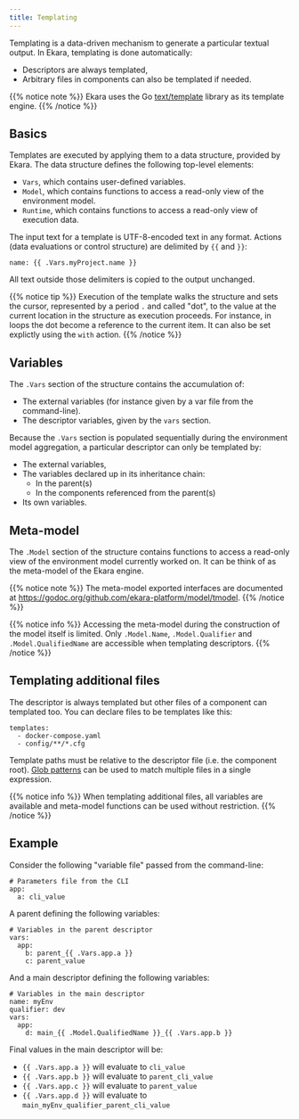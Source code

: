 ```yaml
---
title: Templating
---
```


Templating is a data-driven mechanism to generate a particular textual output. In Ekara, templating is done automatically:

* Descriptors are always templated,
* Arbitrary files in components can also be templated if needed.

{{% notice note %}}
Ekara uses the Go [text/template](https://golang.org/pkg/text/template) library as its template engine.
{{% /notice %}}

## Basics

Templates are executed by applying them to a data structure, provided by Ekara. The data structure defines the following top-level elements:

* `Vars`, which contains user-defined variables.
* `Model`, which contains functions to access a read-only view of the environment model.
* `Runtime`, which contains functions to access a read-only view of execution data.

The input text for a template is UTF-8-encoded text in any format. Actions (data evaluations or control structure) are delimited by `{{` and `}}`:

```
name: {{ .Vars.myProject.name }}
```

All text outside those delimiters is copied to the output unchanged. 

{{% notice tip %}}
Execution of the template walks the structure and sets the cursor, represented by a period `.` and called "dot", to the value at the current location in the structure as execution proceeds. For instance, in loops the dot become a reference to the current item. It can also be set explictly using the `with` action.
{{% /notice %}}

## Variables

The `.Vars` section of the structure contains the accumulation of:

* The external variables (for instance given by a var file from the command-line).
* The descriptor variables, given by the `vars` section.

Because the `.Vars` section is populated sequentially during the environment model aggregation, a particular descriptor can only be templated by:

* The external variables,
* The variables declared up in its inheritance chain:
  * In the parent(s)
  * In the components referenced from the parent(s)
* Its own variables.

## Meta-model

The `.Model` section of the structure contains functions to access a read-only view of the environment model currently worked on. It can be think of as the meta-model of the Ekara engine. 

{{% notice note %}}
The meta-model exported interfaces are documented at https://godoc.org/github.com/ekara-platform/model/tmodel.
{{% /notice %}}

{{% notice info %}}
Accessing the meta-model during the construction of the model itself is limited. Only `.Model.Name`, `.Model.Qualifier` and `.Model.QualifiedName` are accessible when templating descriptors.
{{% /notice %}}

## Templating additional files

The descriptor is always templated but other files of a component can templated too. You can declare files to be templates like this:

```
templates:
  - docker-compose.yaml
  - config/**/*.cfg
```

Template paths must be relative to the descriptor file (i.e. the component root). [Glob patterns](https://github.com/gobwas/glob) can be used to match multiple files in a single expression. 

{{% notice info %}}
When templating additional files, all variables are available and meta-model functions can be used without restriction.
{{% /notice %}}

## Example

Consider the following "variable file" passed from the command-line:

```
# Parameters file from the CLI
app:
  a: cli_value
```

A parent defining the following variables:

```
# Variables in the parent descriptor
vars:
  app:
    b: parent_{{ .Vars.app.a }}
    c: parent_value
```

And a main descriptor defining the following variables:

```
# Variables in the main descriptor
name: myEnv
qualifier: dev
vars:
  app:
    d: main_{{ .Model.QualifiedName }}_{{ .Vars.app.b }}
```

Final values in the main descriptor will be:

* `{{ .Vars.app.a }}` will evaluate to `cli_value`  
* `{{ .Vars.app.b }}` will evaluate to `parent_cli_value`  
* `{{ .Vars.app.c }}` will evaluate to `parent_value`
* `{{ .Vars.app.d }}` will evaluate to `main_myEnv_qualifier_parent_cli_value`  


